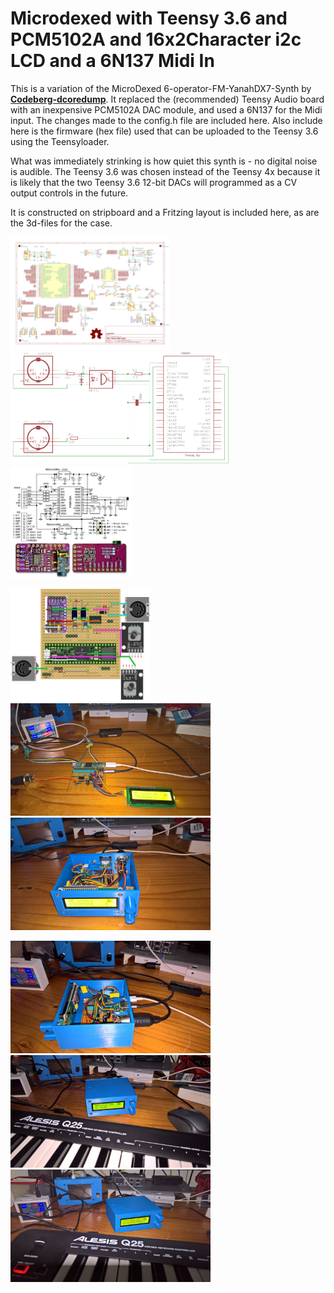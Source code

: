 # Microdexed with Teensy 3.6 and PCM5102A and 16x2Character i2c LCD and a 6N137 Midi In

This is a variation of the MicroDexed 6-operator-FM-YanahDX7-Synth by [**Codeberg-dcoredump**](https://codeberg.org/dcoredump/MicroDexed). It replaced the (recommended) Teensy Audio board with an inexpensive PCM5102A DAC module, and used a 6N137 for the Midi input. The changes made to the config.h file are included here. Also include here is the firmware (hex file) used that can be uploaded to the Teensy 3.6 using the Teensyloader.

What was immediately strinking is how quiet this synth is - no digital noise is audible. The Teensy 3.6 was chosen instead of the Teensy 4x because it is likely that the two Teensy 3.6 12-bit DACs will programmed as a CV output controls in the future.

It is constructed on stripboard and a Fritzing layout is included here, as are the 3d-files for the case. 

<p align="left">
<img src="OriginalSchematic.png" height="180" /> 
<img src="6N137Midi.png" height="180" /> 
<img src="pcm5102a-doubleLDO.jpg" height="180" /> 
</p>

<p align="left">
<img src="Microdex1.jpg" height="180" /> 
<img src="images/md1.jpg" height="180" /> 
<img src="images/md2.jpg" height="180" /> 
</p>

<p align="left">
<img src="images/md3.jpg" height="180" /> 
<img src="images/md4.jpg" height="180" /> 
<img src="images/md5.jpg" height="180" /> 
</p>


